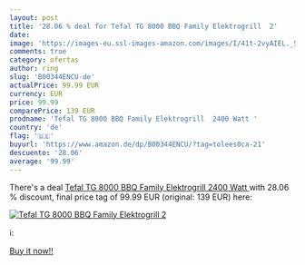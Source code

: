 ```yaml
---
layout: post
title: '28.06 % deal for Tefal TG 8000 BBQ Family Elektrogrill  2'
date: 
image: 'https://images-eu.ssl-images-amazon.com/images/I/41t-2vyAIEL._SL200_.jpg'
comments: true
category: ofertas
author: ring
slug: 'B00344ENCU-de'
actualPrice: 99.99 EUR
currency: EUR
price: 99.99
comparePrice: 139 EUR
prodname: 'Tefal TG 8000 BBQ Family Elektrogrill  2400 Watt '
country: 'de'
flag: '🇩🇪'
buyurl: 'https://www.amazon.de/dp/B00344ENCU/?tag=tolees0ca-21'
descuento: '28.06'
average: '99.99'
---
```


There's a deal [Tefal TG 8000 BBQ Family Elektrogrill  2400 Watt ](https://www.amazon.de/dp/B00344ENCU/?tag=tolees0ca-21)  with  28.06 % discount, final price tag of  99.99 EUR (original: 139 EUR) here:

[![Tefal TG 8000 BBQ Family Elektrogrill  2](https://images-eu.ssl-images-amazon.com/images/I/41t-2vyAIEL._SL200_.jpg)](https://www.amazon.de/dp/B00344ENCU/?tag=tolees0ca-21)

ℹ️:


[Buy it now!!](https://www.amazon.de/dp/B00344ENCU/?tag=tolees0ca-21)
